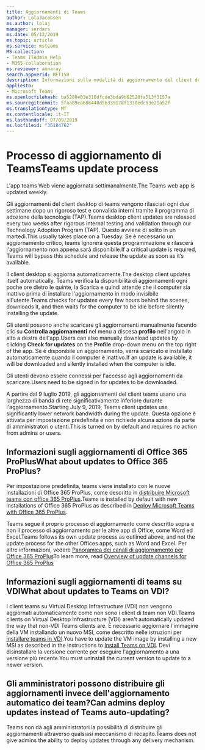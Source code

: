 ```yaml
---
title: Aggiornamenti di Teams
author: LolaJacobsen
ms.author: lolaj
manager: serdars
ms.date: 05/13/2019
ms.topic: article
ms.service: msteams
MS.collection:
- Teams_ITAdmin_Help
- M365-collaboration
ms.reviewer: annaray
search.appverid: MET150
description: Informazioni sulla modalità di aggiornamento del client desktop teams.
appliesto:
- Microsoft Teams
ms.openlocfilehash: ba5280e03e316dfcde3bda9b62520fa513f3157a
ms.sourcegitcommit: 5faa89ea686448d5b339178f1330edc63e21a52f
ms.translationtype: MT
ms.contentlocale: it-IT
ms.lasthandoff: 07/09/2019
ms.locfileid: "36184762"
---
```

# <a name="teams-update-process"></a><span data-ttu-id="0999e-103">Processo di aggiornamento di Teams</span><span class="sxs-lookup"><span data-stu-id="0999e-103">Teams update process</span></span>

<span data-ttu-id="0999e-104">L'app teams Web viene aggiornata settimanalmente.</span><span class="sxs-lookup"><span data-stu-id="0999e-104">The Teams web app is updated weekly.</span></span>

<span data-ttu-id="0999e-105">Gli aggiornamenti del client desktop di teams vengono rilasciati ogni due settimane dopo un rigoroso test e convalida interni tramite il programma di adozione della tecnologia (TAP).</span><span class="sxs-lookup"><span data-stu-id="0999e-105">Teams desktop client updates are released every two weeks after rigorous internal testing and validation through our Technology Adoption Program (TAP).</span></span> <span data-ttu-id="0999e-106">Questo avviene di solito in un martedì.</span><span class="sxs-lookup"><span data-stu-id="0999e-106">This usually takes place on a Tuesday.</span></span> <span data-ttu-id="0999e-107">Se è necessario un aggiornamento critico, teams ignorerà questa programmazione e rilascerà l'aggiornamento non appena sarà disponibile.</span><span class="sxs-lookup"><span data-stu-id="0999e-107">If a critical update is required, Teams will bypass this schedule and release the update as soon as it’s available.</span></span>

<span data-ttu-id="0999e-108">Il client desktop si aggiorna automaticamente.</span><span class="sxs-lookup"><span data-stu-id="0999e-108">The desktop client updates itself automatically.</span></span> <span data-ttu-id="0999e-109">Teams verifica la disponibilità di aggiornamenti ogni poche ore dietro le quinte, la Scarica e quindi attende che il computer sia inattivo prima di installare l'aggiornamento in modo invisibile all'utente.</span><span class="sxs-lookup"><span data-stu-id="0999e-109">Teams checks for updates every few hours behind the scenes, downloads it, and then waits for the computer to be idle before silently installing the update.</span></span>

<span data-ttu-id="0999e-110">Gli utenti possono anche scaricare gli aggiornamenti manualmente facendo clic su **Controlla aggiornamenti** nel menu a discesa **profilo** nell'angolo in alto a destra dell'app.</span><span class="sxs-lookup"><span data-stu-id="0999e-110">Users can also manually download updates by clicking **Check for updates** on the **Profile** drop-down menu on the top right of the app.</span></span> <span data-ttu-id="0999e-111">Se è disponibile un aggiornamento, verrà scaricato e installato automaticamente quando il computer è inattivo.</span><span class="sxs-lookup"><span data-stu-id="0999e-111">If an update is available, it will be downloaded and silently installed when the computer is idle.</span></span>

<span data-ttu-id="0999e-112">Gli utenti devono essere connessi per l'accesso agli aggiornamenti da scaricare.</span><span class="sxs-lookup"><span data-stu-id="0999e-112">Users need to be signed in for updates to be downloaded.</span></span> 

<span data-ttu-id="0999e-113">A partire dal 9 luglio 2019, gli aggiornamenti del client teams usano una larghezza di banda di rete significativamente inferiore durante l'aggiornamento.</span><span class="sxs-lookup"><span data-stu-id="0999e-113">Starting July 9, 2019, Teams client updates use significantly lower network bandwidth during the update.</span></span> <span data-ttu-id="0999e-114">Questa opzione è attivata per impostazione predefinita e non richiede alcuna azione da parte di amministratori o utenti.</span><span class="sxs-lookup"><span data-stu-id="0999e-114">This is turned on by default and requires no action from admins or users.</span></span>


## <a name="what-about-updates-to-office-365-proplus"></a><span data-ttu-id="0999e-115">Informazioni sugli aggiornamenti di Office 365 ProPlus</span><span class="sxs-lookup"><span data-stu-id="0999e-115">What about updates to Office 365 ProPlus?</span></span>

<span data-ttu-id="0999e-116">Per impostazione predefinita, teams viene installato con le nuove installazioni di Office 365 ProPlus, come descritto in [distribuire Microsoft teams con office 365 ProPlus](https://docs.microsoft.com/DeployOffice/teams-install).</span><span class="sxs-lookup"><span data-stu-id="0999e-116">Teams is installed by default with new installations of Office 365 ProPlus as described in [Deploy Microsoft Teams with Office 365 ProPlus](https://docs.microsoft.com/DeployOffice/teams-install).</span></span> 

<span data-ttu-id="0999e-117">Teams segue il proprio processo di aggiornamento come descritto sopra e non il processo di aggiornamento per le altre app di Office, come Word ed Excel.</span><span class="sxs-lookup"><span data-stu-id="0999e-117">Teams follows its own update process as outlined above, and not the update process for the other Offices apps, such as Word and Excel.</span></span> <span data-ttu-id="0999e-118">Per altre informazioni, vedere [Panoramica dei canali di aggiornamento per Office 365 ProPlus](https://docs.microsoft.com/DeployOffice/overview-of-update-channels-for-office-365-proplus)</span><span class="sxs-lookup"><span data-stu-id="0999e-118">To learn more, read [Overview of update channels for Office 365 ProPlus](https://docs.microsoft.com/DeployOffice/overview-of-update-channels-for-office-365-proplus)</span></span>

## <a name="what-about-updates-to-teams-on-vdi"></a><span data-ttu-id="0999e-119">Informazioni sugli aggiornamenti di teams su VDI</span><span class="sxs-lookup"><span data-stu-id="0999e-119">What about updates to Teams on VDI?</span></span>

<span data-ttu-id="0999e-120">I client teams su Virtual Desktop Infrastructure (VDI) non vengono aggiornati automaticamente come non sono i client di team non VDI.</span><span class="sxs-lookup"><span data-stu-id="0999e-120">Teams clients on Virtual Desktop Infrastructure (VDI) aren't automatically updated the way that non-VDI Teams clients are.</span></span> <span data-ttu-id="0999e-121">È necessario aggiornare l'immagine della VM installando un nuovo MSI, come descritto nelle istruzioni per [installare teams in VDI](https://docs.microsoft.com/microsoftteams/teams-for-vdi#install-teams-on-vdi).</span><span class="sxs-lookup"><span data-stu-id="0999e-121">You have to update the VM image by installing a new MSI as described in the instructions to [Install Teams on VDI](https://docs.microsoft.com/microsoftteams/teams-for-vdi#install-teams-on-vdi).</span></span> <span data-ttu-id="0999e-122">Devi disinstallare la versione corrente per eseguire l'aggiornamento a una versione più recente.</span><span class="sxs-lookup"><span data-stu-id="0999e-122">You must uninstall the current version to update to a newer version.</span></span>

## <a name="can-admins-deploy-updates-instead-of-teams-auto-updating"></a><span data-ttu-id="0999e-123">Gli amministratori possono distribuire gli aggiornamenti invece dell'aggiornamento automatico dei team?</span><span class="sxs-lookup"><span data-stu-id="0999e-123">Can admins deploy updates instead of Teams auto-updating?</span></span>

<span data-ttu-id="0999e-124">Teams non dà agli amministratori la possibilità di distribuire gli aggiornamenti attraverso qualsiasi meccanismo di recapito.</span><span class="sxs-lookup"><span data-stu-id="0999e-124">Teams does not give admins the ability to deploy updates through any delivery mechanism.</span></span>
